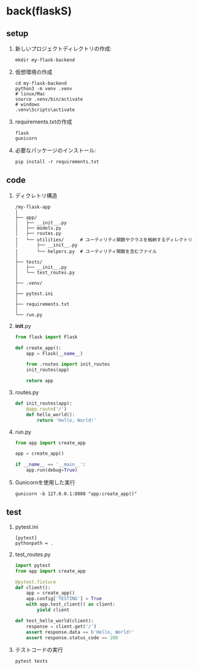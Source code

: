 # back(flaskS)
## setup
1. 新しいプロジェクトディレクトリの作成:
    ```
    mkdir my-flask-backend
    ```
1. 仮想環境の作成
    ```
    cd my-flask-backend
    python3 -m venv .venv
    # linux/Mac
    source .venv/bin/activate
    # windows
    .venv\Scripts\activate
    ```
1. requirements.txtの作成
    ```
    flask
    gunicorn
    ```
1. 必要なパッケージのインストール:
    ```
    pip install -r requirements.txt
    ```
## code
1. ディクレトリ構造
    ```
    /my-flask-app
    │
    ├── app/
    │   ├── __init__.py
    │   ├── models.py
    │   ├── routes.py
    │   └── utilities/      # ユーティリティ関数やクラスを格納するディレクトリ
    │       ├── __init__.py
    │       └── helpers.py  # ユーティリティ関数を含むファイル
    │
    ├── tests/
    │   ├── __init__.py
    │   └── test_routes.py
    │
    ├── .venv/
    │
    ├── pytest.ini
    │
    ├── requirements.txt
    │
    └── run.py

    ```
1. __init__.py
    ```python
    from flask import Flask

    def create_app():
        app = Flask(__name__)

        from .routes import init_routes
        init_routes(app)

        return app
    ```
1. routes.py
    ```py
    def init_routes(app):
        @app.route('/')
        def hello_world():
            return 'Hello, World!'
    ```
1. run.py
    ```py
    from app import create_app

    app = create_app()

    if __name__ == '__main__':
        app.run(debug=True)
    ```
1. Gunicornを使用した実行
    ```
    gunicorn -b 127.0.0.1:8080 "app:create_app()"
    ```
## test
1. pytest.ini
    ```
    [pytest]
    pythonpath = .
    ```
1. test_routes.py
    ```py
    import pytest
    from app import create_app

    @pytest.fixture
    def client():
        app = create_app()
        app.config['TESTING'] = True
        with app.test_client() as client:
            yield client

    def test_hello_world(client):
        response = client.get('/')
        assert response.data == b'Hello, World!'
        assert response.status_code == 200
    ```
1. テストコードの実行
    ```py
    pytest tests
    ```